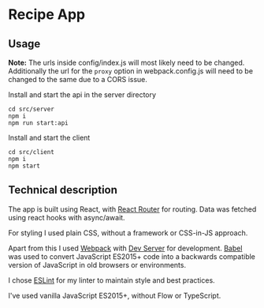 # Recipe App

## Usage

**Note:**
The urls inside config/index.js will most likely need to be changed.
Additionally the url for the `proxy` option in webpack.config.js will need to be changed to the same due to a CORS issue.   

Install and start the api in the server directory
```
cd src/server
npm i
npm run start:api
```

Install and start the client
```
cd src/client
npm i 
npm start
```

## Technical description
The app is built using React, with [React Router](https://reacttraining.com/react-router/) for routing. Data was fetched using react hooks with async/await.

For styling I used plain CSS, without a framework or CSS-in-JS approach.

Apart from this I used [Webpack](https://webpack.js.org/) with [Dev Server](https://github.com/webpack/webpack-dev-server) for development. [Babel](https://babeljs.io/) was used to convert JavaScript ES2015+ code into a backwards compatible version of JavaScript in old browsers or environments.

I chose [ESLint](https://eslint.org/) for my linter to maintain style and best practices.

I've used vanilla JavaScript ES2015+, without Flow or TypeScript.
